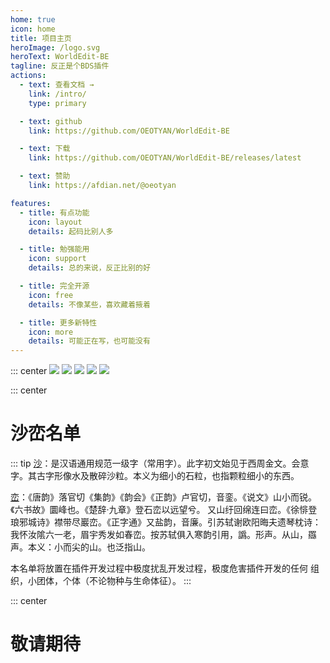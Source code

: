 ```yaml
---
home: true
icon: home
title: 项目主页
heroImage: /logo.svg
heroText: WorldEdit-BE
tagline: 反正是个BDS插件
actions:
  - text: 查看文档 →
    link: /intro/
    type: primary

  - text: github
    link: https://github.com/OEOTYAN/WorldEdit-BE

  - text: 下载
    link: https://github.com/OEOTYAN/WorldEdit-BE/releases/latest

  - text: 赞助
    link: https://afdian.net/@oeotyan

features:
  - title: 有点功能
    icon: layout
    details: 起码比别人多

  - title: 勉强能用
    icon: support
    details: 总的来说，反正比别的好

  - title: 完全开源
    icon: free
    details: 不像某些，喜欢藏着掖着

  - title: 更多新特性
    icon: more
    details: 可能正在写，也可能没有
---
```



::: center
![](https://img.shields.io/github/languages/code-size/OEOTYAN/WorldEdit-BE?style=for-the-badge)
![](https://img.shields.io/github/languages/top/OEOTYAN/WorldEdit-BE?style=for-the-badge)
![](https://img.shields.io/github/license/OEOTYAN/WorldEdit-BE?style=for-the-badge)
![](https://img.shields.io/github/downloads/OEOTYAN/WorldEdit-BE/total?style=for-the-badge)
![](https://img.shields.io/github/v/release/OEOTYAN/WorldEdit-BE?style=for-the-badge)

::: center
# __沙峦名单__

::: tip
[沙](https://baike.baidu.com/item/%E6%B2%99/2639665)：是汉语通用规范一级字（常用字）。此字初文始见于西周金文。会意字。其古字形像水及散碎沙粒。本义为细小的石粒，也指颗粒细小的东西。

[峦](https://baike.baidu.com/item/%E5%B3%A6/5877822)：《唐韵》落官切《集韵》《韵会》《正韵》卢官切，音銮。《说文》山小而锐。《六书故》圜峰也。《楚辞·九章》登石峦以远望兮。 又山纡回绵连曰峦。《徐悱登琅邪城诗》襟带尽巖峦。《正字通》又盐韵，音廉。引苏轼谢欧阳晦夫遗琴枕诗：我怀汝隂六一老，眉宇秀发如春峦。按苏轼俱入寒韵引用，譌。形声。从山，羉声。本义：小而尖的山。也泛指山。


本名单将放置在插件开发过程中极度扰乱开发过程，极度危害插件开发的任何 组织，小团体，个体（不论物种与生命体征）。
:::

::: center
# __敬请期待__
